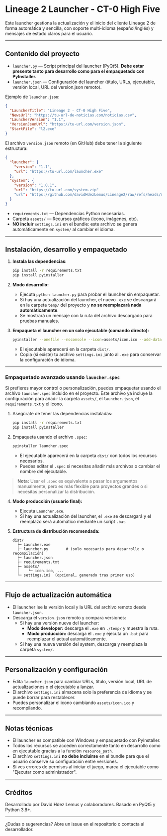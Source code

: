 # Lineage 2 Launcher - CT-0 High Five

Este launcher gestiona la actualización y el inicio del cliente Lineage 2 de forma automática y sencilla, con soporte multi-idioma (español/inglés) y mensajes de estado claros para el usuario.

---

## Contenido del proyecto

- `launcher.py` — Script principal del launcher (PyQt5). **Debe estar presente tanto para desarrollo como para el empaquetado con PyInstaller.**
- `launcher.json` — Configuración del launcher (título, URLs, ejecutable, versión local, URL del version.json remoto).

Ejemplo de `launcher.json`:
```json
{
  "LauncherTitle": "Lineage 2 - CT-0 High Five",
  "NewsUrl": "https://tu-url-de-noticias.com/noticias.csv",
  "LauncherVersion": "1.1",
  "VersionJsonUrl": "https://tu-url.com/version.json",
  "StartFile": "l2.exe"
}
```

El archivo `version.json` remoto (en GitHub) debe tener la siguiente estructura:
```json
{
  "launcher": {
    "version": "1.1",
    "url": "https://tu-url.com/launcher.exe"
  },
  "system": {
    "version": "1.0.1",
    "url": "https://tu-url.com/system.zip"
    "url": "https://github.com/davidHdezLemus/Lineage2/raw/refs/heads/main/system.zip"
  }
}
```

- `requirements.txt` — Dependencias Python necesarias.
- Carpeta `assets/` — Recursos gráficos (icono, imágenes, etc).
- **NO incluir** `settings.ini` en el bundle: este archivo se genera automáticamente en `system/` al cambiar el idioma.

---

## Instalación, desarrollo y empaquetado

1. **Instala las dependencias:**
   ```sh
   pip install -r requirements.txt
   pip install pyinstaller
   ```

2. **Modo desarrollo:**
   - Ejecuta `python launcher.py` para probar el launcher sin empaquetar.
   - Si hay una actualización del launcher, el nuevo `.exe` se descargará en la carpeta `temp/` del proyecto y **no se reemplazará nada automáticamente**.
   - Se mostrará un mensaje con la ruta del archivo descargado para pruebas manuales.

3. **Empaqueta el launcher en un solo ejecutable (comando directo):**
   ```sh
   pyinstaller --onefile --noconsole --icon=assets/icon.ico --add-data "assets;assets" --add-data "launcher.json;." --add-data "requirements.txt;." launcher.py
   ```
   - El ejecutable aparecerá en la carpeta `dist/`.
   - Copia (si existe) tu archivo `settings.ini` junto al `.exe` para conservar la configuración de idioma.

---

### Empaquetado avanzado usando `launcher.spec`

Si prefieres mayor control o personalización, puedes empaquetar usando el archivo `launcher.spec` incluido en el proyecto. Este archivo ya incluye la configuración para añadir la carpeta `assets/`, el `launcher.json`, el `requirements.txt` y el icono.

1. Asegúrate de tener las dependencias instaladas:
   ```sh
   pip install -r requirements.txt
   pip install pyinstaller
   ```

2. Empaqueta usando el archivo `.spec`:
   ```sh
   pyinstaller launcher.spec
   ```

   - El ejecutable aparecerá en la carpeta `dist/` con todos los recursos necesarios.
   - Puedes editar el `.spec` si necesitas añadir más archivos o cambiar el nombre del ejecutable.

> **Nota:** Usar el `.spec` es equivalente a pasar los argumentos manualmente, pero es más flexible para proyectos grandes o si necesitas personalizar la distribución.

4. **Modo producción (usuario final):**
   - Ejecuta `Launcher.exe`.
   - Si hay una actualización del launcher, el `.exe` se descargará y el reemplazo será automático mediante un script `.bat`.

5. **Estructura de distribución recomendada:**
   ```
   dist/
     ├─ Launcher.exe
     ├─ launcher.py        # (solo necesario para desarrollo o recompilación)
     ├─ launcher.json
     ├─ requirements.txt
     ├─ assets/
     │    └─ icon.ico, ...
     └─ settings.ini  (opcional, generado tras primer uso)
   ```

---

## Flujo de actualización automática

- El launcher lee la versión local y la URL del archivo remoto desde `launcher.json`.
- Descarga el `version.json` remoto y compara versiones:
  - Si hay una versión nueva del launcher:
    - **Modo developer:** descarga el `.exe` en `./temp/` y muestra la ruta.
    - **Modo producción:** descarga el `.exe` y ejecuta un `.bat` para reemplazar el actual automáticamente.
  - Si hay una nueva versión del system, descarga y reemplaza la carpeta `system/`.

---

## Personalización y configuración

- Edita `launcher.json` para cambiar URLs, título, versión local, URL de actualizaciones o el ejecutable a lanzar.
- El archivo `settings.ini` almacena solo la preferencia de idioma y se puede borrar para restablecer.
- Puedes personalizar el icono cambiando `assets/icon.ico` y recompilando.

---

## Notas técnicas

- El launcher es compatible con Windows y empaquetado con PyInstaller.
- Todos los recursos se acceden correctamente tanto en desarrollo como en ejecutable gracias a la función `resource_path`.
- El archivo `settings.ini` **no debe incluirse** en el bundle para que el usuario conserve su configuración entre versiones.
- Si ves errores de permisos al iniciar el juego, marca el ejecutable como "Ejecutar como administrador".

---

## Créditos

Desarrollado por David Hdez Lemus y colaboradores. Basado en PyQt5 y Python 3.8+.

---

¿Dudas o sugerencias? Abre un issue en el repositorio o contacta al desarrollador.
